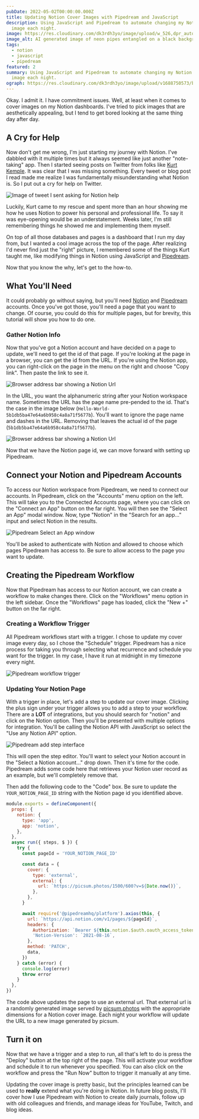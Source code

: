 ```yaml
---
pubDate: 2022-05-02T00:00:00.000Z
title: Updating Notion Cover Images with Pipedream and JavaScript
description: Using JavaScript and Pipedream to automate changing my Notion cover
  image each night.
image: https://res.cloudinary.com/dk3rdh3yo/image/upload/w_526,dpr_auto,f_auto/v1688273786/blog/how-to-update-notion-cover-image-with-javascript/entangled_neon_pipes_jjcdg5.png
image_alt: AI generated image of neon pipes entangled on a black background
tags:
  - notion
  - javascript
  - pipedream
featured: 2
summary: Using JavaScript and Pipedream to automate changing my Notion cover
  image each night.
ograph: https://res.cloudinary.com/dk3rdh3yo/image/upload/v1688750573/blog/how-to-update-notion-cover-image-with-javascript/ograph.png
---
```


Okay. I admit it. I have commitment issues. Well, at least when it comes to
cover images on my Notion dashboards. I've tried to pick images that are
aesthetically appealing, but I tend to get bored looking at the same thing day
after day.

## A Cry for Help

Now don't get me wrong, I'm just starting my journey with Notion. I've dabbled
with it multiple times but it always seemed like just another "note-taking" app.
Then I started seeing posts on Twitter from folks like
[Kurt Kemple](https://twitter.com/theworstdev). It was clear that I was missing
something. Every tweet or blog post I read made me realize I was fundamentally
misunderstanding what Notion is. So I put out a cry for help on Twitter.

![Image of tweet I sent asking for Notion help](https://res.cloudinary.com/dk3rdh3yo/image/upload/v1651280565/blog/how-to-update-notion-cover-image-with-javascript/image-of-initial-tweet-for-notion-help.png)

Luckily, Kurt came to my rescue and spent more than an hour showing me how he
uses Notion to power his personal and professional life. To say it was
eye-opening would be an understatement. Weeks later, I'm still remembering
things he showed me and implementing them myself.

On top of all those databases and pages is a dashboard that I run my day from,
but I wanted a cool image across the top of the page. After realizing I'd never
find just the "right" picture, I remembered some of the things Kurt taught me,
like modifying things in Notion using JavaScript and
[Pipedream](https://pipedream.com/).

Now that you know the why, let's get to the how-to.

## What You'll Need

It could probably go without saying, but you'll need
[Notion](https://www.notion.so/) and [Pipedream](https://pipedream.com/)
accounts. Once you've got those, you'll need a page that you want to change. Of
course, you could do this for multiple pages, but for brevity, this tutorial
will show you how to do one.

### Gather Notion Info

Now that you've got a Notion account and have decided on a page to update, we'll
need to get the id of that page. If you're looking at the page in a browser, you
can get the id from the URL. If you're using the Notion app, you can right-click
on the page in the menu on the right and choose "Copy link". Then paste the link
to see it.

![Browser address bar showing a Notion Url](https://res.cloudinary.com/dk3rdh3yo/image/upload/v1651285538/blog/how-to-update-notion-cover-image-with-javascript/notion-app-context-menu.png)

In the URL, you want the alphanumeric string after your Notion workspace name.
Sometimes the URL has the page name pre-pended to the id. That's the case in the
image below (`Hello-World-5b1db5ba47e64a6b958c4a8a71f5677b`). You'll want to
ignore the page name and dashes in the URL. Removing that leaves the actual id
of the page (`5b1db5ba47e64a6b958c4a8a71f5677b`).

![Browser address bar showing a Notion Url](https://res.cloudinary.com/dk3rdh3yo/image/upload/v1651285413/blog/how-to-update-notion-cover-image-with-javascript/notion-browser-address-bar.png)

Now that we have the Notion page id, we can move forward with setting up
Pipedream.

## Connect your Notion and Pipedream Accounts

To access our Notion workspace from Pipedream, we need to connect our accounts.
In Pipedream, click on the "Accounts" menu option on the left. This will take
you to the Connected Accounts page, where you can click on the "Connect an App"
button on the far right. You will then see the "Select an App" modal window. Now,
type "Notion" in the "Search for an app..." input and select Notion in the
results.

![Pipedream Select an App window](https://res.cloudinary.com/dk3rdh3yo/image/upload/v1651330319/blog/how-to-update-notion-cover-image-with-javascript/pipedream-connect-app.png)

You'll be asked to authenticate with Notion and allowed to choose which pages
Pipedream has access to. Be sure to allow access to the page you want to update.

## Creating the Pipedream Workflow

Now that Pipedream has access to our Notion account, we can create a workflow to
make changes there. Click on the "Workflows" menu option in the left sidebar.
Once the "Workflows" page has loaded, click the "New +" button on the far right.

### Creating a Workflow Trigger

All Pipedream workflows start with a trigger. I chose to update my cover image
every day, so I chose the "Schedule" trigger. Pipedream has a nice process for
taking you through selecting what recurrence and schedule you want for the
trigger. In my case, I have it run at midnight in my timezone every night.

![Pipedream workflow trigger](https://res.cloudinary.com/dk3rdh3yo/image/upload/v1651333416/blog/how-to-update-notion-cover-image-with-javascript/pipedream-new-trigger.png)

### Updating Your Notion Page

With a trigger in place, let's add a step to update our cover image. Clicking
the plus sign under your trigger allows you to add a step to your workflow.
There are a **LOT** of integrations, but you should search for "notion" and
click on the Notion option. Then you'll be presented with multiple options for
integration. You'll be calling the Notion API with JavaScript so select the "Use
any Notion API" option.

![Pipedream add step interface](https://res.cloudinary.com/dk3rdh3yo/image/upload/v1651344533/blog/how-to-update-notion-cover-image-with-javascript/pipedream-add-notion-step.png)

This will open the step editor. You'll want to select your Notion account in the
"Select a Notion account..." drop down. Then it's time for the code. Pipedream
adds some code here that retrieves your Notion user record as an example, but
we'll completely remove that.

Then add the following code to the "Code" box. Be sure to update the
`YOUR_NOTION_PAGE_ID` string with the Notion page id you identified above.

```js
module.exports = defineComponent({
  props: {
    notion: {
      type: 'app',
      app: 'notion',
    },
  },
  async run({ steps, $ }) {
    try {
      const pageId = 'YOUR_NOTION_PAGE_ID'

      const data = {
        cover: {
          type: 'external',
          external: {
            url: `https://picsum.photos/1500/600?v=${Date.now()}`,
          },
        },
      }

      await require('@pipedreamhq/platform').axios(this, {
        url: `https://api.notion.com/v1/pages/${pageId}`,
        headers: {
          Authorization: `Bearer ${this.notion.$auth.oauth_access_token}`,
          'Notion-Version': `2021-08-16`,
        },
        method: 'PATCH',
        data,
      })
    } catch (error) {
      console.log(error)
      throw error
    }
  },
})
```

The code above updates the page to use an external url. That external url is a
randomly generated image served by [picsum.photos](https://picsum.photos/) with
the appropriate dimensions for a Notion cover image. Each night your workflow
will update the URL to a new image generated by picsum.

## Turn it on

Now that we have a trigger and a step to run, all that's left to do is press the
"Deploy" button at the top right of the page. This will activate your workflow
and schedule it to run whenever you specified. You can also click on the workflow
and press the "Run Now" button to trigger it manually at any time.

Updating the cover image is pretty basic, but the principles learned can be
used to **really** extend what you're doing in Notion. In future blog posts,
I'll cover how I use Pipedream with Notion to create daily journals, follow up
with old colleagues and friends, and manage ideas for YouTube, Twitch, and blog
ideas.
